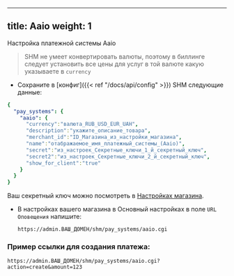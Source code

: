
---
title: Aaio
weight: 1
---

Настройка платежной системы Aaio

> SHM не умеет конвертировать валюты, поэтому в биллинге следует установить все цены для услуг в той валюте какую указываете в `currency`

* Сохраните в [конфиг]({{< ref "/docs/api/config" >}}) SHM следующие данные:
```yaml
{
  "pay_systems": {
    "aaio": {
      "currency":"валюта_RUB_USD_EUR_UAH",
      "description":"укажите_описание_товара",
      "merchant_id":"ID_Магазина_из_настройки_магазина",
      "name":"отабражаемое_имя_платежный_системы_(Aaio)",
      "secret":"из_настроек_Секретные_ключи_1_й_секретный_ключ",
      "secret2":"из_настроек_Секретные_ключи_2_й_секретный_ключ",
      "show_for_client":"true"
    }
  }
}
```

Ваш секретный ключ можно посмотреть в [Настройках магазина](https://aaio.so/cabinet/merchants).

* В настройках вашего магазина в Основный настройках в поле `URL Оповещения` напишите:

  `https://admin.ВАШ_ДОМЕН/shm/pay_systems/aaio.cgi`


### Пример ссылки для создания платежа:

`https://admin.ВАШ_ДОМЕН/shm/pay_systems/aaio.cgi?action=create&amount=123`

